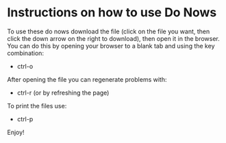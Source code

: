 # Instructions on how to use Do Nows

To use these do nows download the file (click on the file you want, then click the down arrow on the right to download), then open it in the browser. You can do this by opening your browser to a blank tab and using the key combination:

- ctrl-o

After opening the file you can regenerate problems with:

- ctrl-r (or by refreshing the page)

To print the files use:

- ctrl-p

Enjoy!
